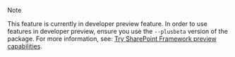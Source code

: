 
> [!NOTE]
> This feature is currently in developer preview feature. In order to use features in developer preview, ensure you use the `--plusbeta` version of the package. For more information, see: [Try SharePoint Framework preview capabilities](/sharepoint/dev/spfx/try-preview-capabilities).
